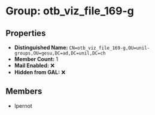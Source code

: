 # Group: otb_viz_file_169-g

## Properties

- **Distinguished Name:** `CN=otb_viz_file_169-g,OU=unil-groups,OU=gesu,DC=ad,DC=unil,DC=ch`
- **Member Count:** 1
- **Mail Enabled:** ❌
- **Hidden from GAL:** ❌

## Members

- lpernot
